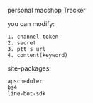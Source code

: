 personal macshop Tracker

you can modify:

	1. channel token
	2. secret 
	3. ptt's url
	4. content(keyword)
	
site-packages: 

	apscheduler 
	bs4
	line-bot-sdk

